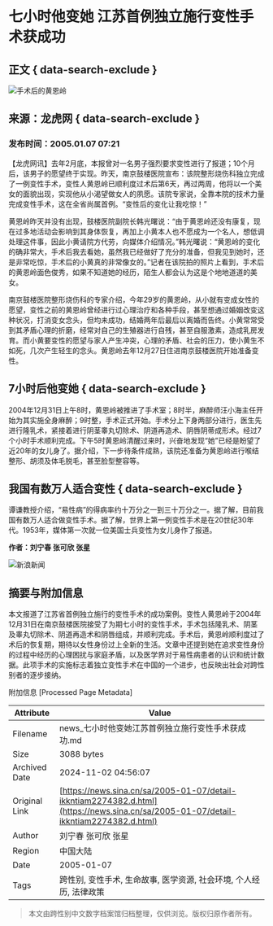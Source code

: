 # 七小时他变她 江苏首例独立施行变性手术获成功

## 正文 { data-search-exclude }


![手术后的黄恩岭](https://n.sinaimg.cn/sinacn/20170111/6663-fxzkfvn1535964.jpg)

## 来源：龙虎网 { data-search-exclude }

### 发布时间：2005.01.07 07:21

【龙虎网讯】去年2月底，本报曾对一名男子强烈要求变性进行了报道；10个月后，该男子的愿望终于实现。昨天，南京鼓楼医院宣布：该院整形烧伤科独立完成了一例变性手术，变性人黄恩岭已顺利度过术后第6天，再过两周，他将以一个美女的面貌出现，实现他从小渴望做女人的夙愿。该院专家说，全靠本院的技术力量完成变性手术，这在全省尚属首例。“变性后的变化让我吃惊！”

黄恩岭昨天并没有出现，鼓楼医院副院长韩光曙说：“由于黄恩岭还没有康复，现在过多地活动会影响到其身体恢复，再加上小黄本人也不愿成为一个名人，想低调处理这件事，因此小黄请院方代劳，向媒体介绍情况。”韩光曙说：“黄恩岭的变化的确非常大，手术后我去看她，虽然我已经做好了充分的准备，但我见到她时，还是非常吃惊，手术后的小黄真的非常像女的。”记者在该院拍的照片上看到，手术后的黄恩岭面色俊秀，如果不知道她的经历，陌生人都会认为这是个地地道道的美女。

南京鼓楼医院整形烧伤科的专家介绍，今年29岁的黄恩岭，从小就有变成女性的愿望，变性之前的黄恩岭曾经进行过心理治疗和各种手段，甚至想通过婚姻改变这种状况，打消变女念头，但均未成功，结婚两年后最后以离婚而告终。小黄常常受到其矛盾心理的折磨，经常对自己的生殖器进行自残，甚至自服激素，造成乳房发育。而小黄要变性的愿望与家人产生冲突，心理的矛盾、社会的压力，使小黄生不如死，几次产生轻生的念头。黄恩岭去年12月27日住进南京鼓楼医院开始准备变性。

## 7小时后他变她 { data-search-exclude }

2004年12月31日上午8时，黄恩岭被推进了手术室；8时半，麻醉师汪小海主任开始为其实施全身麻醉；9时整，手术正式开始。手术分上下身两部分进行，医生先进行隆乳术，紧接着进行阴茎睾丸切除术、阴道再造术、阴唇阴蒂成形术。经过7个小时手术顺利完成。下午5时黄恩岭清醒过来时，兴奋地发现“她”已经是盼望了近20年的女儿身了。据介绍，下一步待条件成熟，该院还准备为黄恩岭进行喉结整形、胡须及体毛脱毛，甚至脸型整容等。

## 我国有数万人适合变性 { data-search-exclude }

谭谦教授介绍，“易性病”的得病率约十万分之一到三十万分之一。据了解，目前我国有数万人适合做变性手术。据了解，世界上第一例变性手术是在20世纪30年代。1953年，媒体第一次就一位美国士兵变性为女儿身作了报道。

**作者：刘宁春 张可欣 张星** 

![新浪新闻](https://n.sinaimg.cn/default/80905340/20200331/sinalogo.png)

## 摘要与附加信息

<!-- tcd_abstract -->
本文报道了江苏省首例独立施行的变性手术的成功案例。变性人黄恩岭于2004年12月31日在南京鼓楼医院接受了为期七小时的变性手术，手术包括隆乳术、阴茎及睾丸切除术、阴道再造术和阴唇组成，并顺利完成。手术后，黄恩岭顺利度过了术后的恢复期，期待以女性身份过上全新的生活。文章中还提到她在追求变性身份的过程中经历的心理困扰与家庭矛盾，以及医学界对于易性病患者的认识和统计数据。此项手术的实施标志着独立变性手术在中国的一个进步，也反映出社会对跨性别者的逐步接纳。
<!-- tcd_abstract_end -->

附加信息 [Processed Page Metadata]

| Attribute       | Value                                  |
|-----------------|----------------------------------------|
| Filename        | news_七小时他变她江苏首例独立施行变性手术获成功.md                             |
| Size            | 3088 bytes                           |
| Archived Date   | 2024-11-02 04:56:07                             |
| Original Link   | [https://news.sina.cn/sa/2005-01-07/detail-ikkntiam2274382.d.html](https://news.sina.cn/sa/2005-01-07/detail-ikkntiam2274382.d.html)                       |
| Author          | 刘宁春 张可欣 张星                               |
| Region          | 中国大陆                               |
| Date            | 2005-01-07                                 |
| Tags            | 跨性别, 变性手术, 生命故事, 医学资源, 社会环境, 个人经历, 法律政策                                 |
>
> 本文由跨性别中文数字档案馆归档整理，仅供浏览。版权归原作者所有。
>